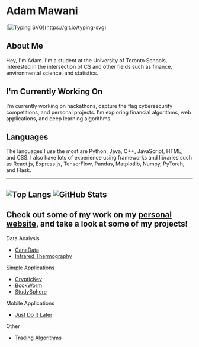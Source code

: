 # Adam Mawani
[![Typing SVG](https://readme-typing-svg.demolab.com?font=Fira+Code&duration=3750&pause=700&vCenter=true&repeat=false&random=false&width=465&lines=Hi%2C+I'm+Adam!;I'm+a+Full+Stack+Developer+and+Student.)](https://git.io/typing-svg)

## About Me
Hey, I'm Adam. I'm a student at the University of Toronto Schools, interested in the intersection of CS and other fields such as finance, environmental science, and statistics.

## I'm Currently Working On
I'm currently working on hackathons, capture the flag cybersecurity competitions, and personal projects. I'm exploring financial algorithms, web applications, and deep learning algorithms.

## Languages
The languages I use the most are Python, Java, C++, JavaScript, HTML, and CSS. I also have lots of experience using frameworks and libraries such as React.js, Express.js, TensorFlow, Pandas, Matplotlib, Numpy, PyTorch, and Flask.

---
![Top Langs](https://github-readme-stats.vercel.app/api/top-langs/?username=AdamMawani&layout=compact&theme=tokyonight)
![GitHub Stats](https://github-readme-stats.vercel.app/api?username=adammawani&show_icons=true&theme=tokyonight)
---
## Check out some of my work on my [personal website](https://adammawani.github.io), and take a look at some of my projects!
Data Analysis
- [CanaData](https://github.com/AdamMawani/CanaData)
- [Infrared Thermography](https://github.com/AdamMawani/InfraredThermographyAnalysis)

Simple Applications
- [CrypticKey](https://github.com/AdamMawani/CrypticKey)
- [BookWorm](https://github.com/AdamMawani/BookWorm)
- [StudySphere](https://github.com/AdamMawani/StudySphere)

Mobile Applications
- [Just Do It Later](https://github.com/AdamMawani/JustDoItLater)

Other
- [Trading Algorithms](https://github.com/AdamMawani/InvestingAlgorithms)
